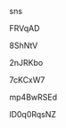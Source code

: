 sns
































FRVqAD
















8ShNtV








2nJRKbo




7cKCxW7


mp4BwRSEd

lD0q0RqsNZ
